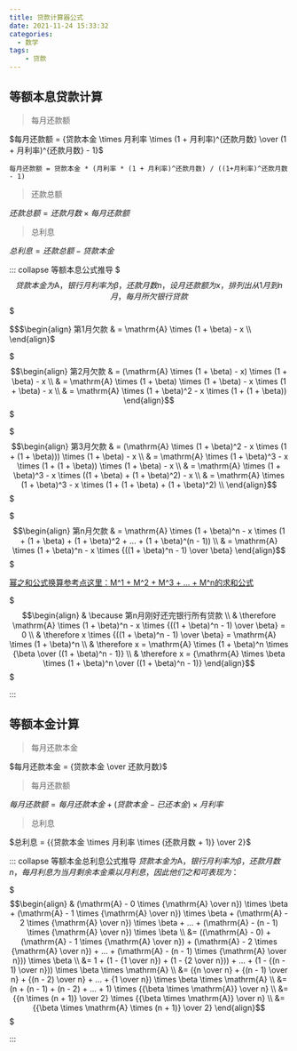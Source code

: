 ```yaml
---
title: 贷款计算器公式
date: 2021-11-24 15:33:32
categories:
  - 数学
tags:
	- 贷款
---
```


## 等额本息贷款计算
> 每月还款额

$$$$$每月还款额 = {贷款本金 \times 月利率 \times (1 + 月利率)^{还款月数} \over (1 + 月利率)^{还款月数} - 1}$$$$$

```
每月还款额 = 贷款本金 * (月利率 * (1 + 月利率)^还款月数) / ((1+月利率)^还款月数 - 1)
```

> 还款总额

$$$$$还款总额 = 还款月数 \times 每月还款额$$$$$

> 总利息

$$$$$总利息 = 还款总额 - 贷款本金$$$$$

::: collapse 等额本息公式推导
$$$贷款本金为\mathrm{A}，银行月利率为	\beta，还款月数n，设月还款额为x，排列出从1月到n月，每月所欠银行贷款$$$

$$$\begin{align} 第1月欠款 & = \mathrm{A} \times (1 + \beta) - x \\ \end{align}$

$$$\begin{align} 第2月欠款 & = (\mathrm{A} \times (1 + \beta) - x) \times (1 + \beta) - x \\ & = \mathrm{A} \times (1 + \beta) \times (1 + \beta) - x \times (1 + \beta) - x  \\ & = \mathrm{A} \times (1 + \beta)^2 - x \times (1 + (1 + \beta)) \end{align}$$$

$$$\begin{align} 第3月欠款 & = (\mathrm{A} \times (1 + \beta)^2 - x \times (1 + (1 + \beta))) \times (1 + \beta) - x \\ & = \mathrm{A} \times (1 + \beta)^3 - x \times (1 + (1 + \beta)) \times (1 + \beta) - x \\ & = \mathrm{A} \times (1 + \beta)^3 - x \times ((1 + \beta) + (1 + \beta)^2) - x \\ & = \mathrm{A} \times (1 + \beta)^3 - x \times (1 + (1 + \beta) + (1 + \beta)^2) \\ \end{align}$$$

$$$\begin{align} 第n月欠款 & = \mathrm{A} \times (1 + \beta)^n - x \times (1 + (1 + \beta) + (1 + \beta)^2 + ... + (1 + \beta)^(n - 1)) \\ & = \mathrm{A} \times (1 + \beta)^n - x \times {((1 + \beta)^n - 1) \over \beta} \end{align}$$$

[幂之和公式换算参考点这里：M^1 + M^2 + M^3 + ... + M^n的求和公式](https://blog.xujiaji.com/post/math-M-1-M-2-M-3-M-n)

$$$\begin{align} & \because 第n月刚好还完银行所有贷款 \\ & \therefore \mathrm{A} \times (1 + \beta)^n - x \times {((1 + \beta)^n - 1) \over \beta} = 0 \\ & \therefore x \times {((1 + \beta)^n - 1) \over \beta} = \mathrm{A} \times (1 + \beta)^n \\ & \therefore x = \mathrm{A} \times (1 + \beta)^n \times {\beta \over ((1 + \beta)^n - 1)} \\ & \therefore x = {\mathrm{A} \times \beta \times (1 + \beta)^n \over ((1 + \beta)^n - 1)} \end{align}$$$

:::

## 等额本金计算
> 每月还款本金

$$$$$每月还款本金 = {贷款本金 \over 还款月数}$$$$$

> 每月还款额

$$$$$每月还款额 = 每月还款本金 + (贷款本金 - 已还本金) \times 月利率$$$$$

> 总利息

$$$$$总利息 = {{贷款本金 \times 月利率 \times (还款月数 + 1)} \over 2}$$$$$

::: collapse 等额本金总利息公式推导
$贷款本金为\mathrm{A}，银行月利率为 \beta，还款月数n，每月利息为当月剩余本金乘以月利息，因此他们之和可表现为：$

$$$\begin{align} & (\mathrm{A} - 0 \times {\mathrm{A} \over n}) \times \beta + (\mathrm{A} - 1 \times {\mathrm{A} \over n}) \times \beta + (\mathrm{A} - 2 \times {\mathrm{A} \over n}) \times \beta + ... + (\mathrm{A} - (n - 1) \times {\mathrm{A} \over n}) \times \beta \\ &= ((\mathrm{A} - 0) + (\mathrm{A} - 1 \times {\mathrm{A} \over n}) + (\mathrm{A} - 2 \times {\mathrm{A} \over n}) + ... + (\mathrm{A} - (n - 1) \times {\mathrm{A} \over n})) \times \beta \\ &= 1 + (1 - {1 \over n}) + (1 - {2 \over n})) + ... + (1 - {(n - 1) \over n})) \times \beta \times \mathrm{A} \\ &= ({n \over n} + {(n - 1) \over n} + {(n - 2) \over n} + ... + {1 \over n}) \times \beta \times \mathrm{A} \\  &= (n + (n - 1) + (n - 2) + ... + 1) \times {{\beta \times \mathrm{A}} \over n} \\ &= {{n \times (n + 1)} \over 2} \times {{\beta \times \mathrm{A}} \over n} \\ &= {{\beta \times \mathrm{A} \times (n + 1)} \over 2} \end{align}$$$

:::